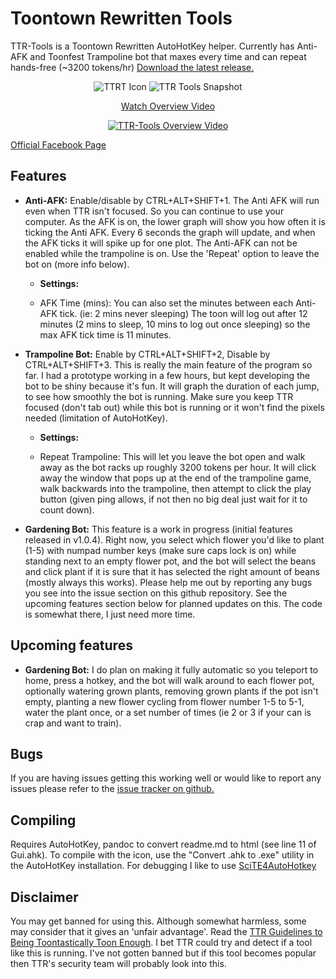 Toontown Rewritten Tools
=======
TTR-Tools is a Toontown Rewritten AutoHotKey helper. Currently has Anti-AFK and Toonfest Trampoline bot that maxes every time and can repeat hands-free (~3200 tokens/hr)
[Download the latest release.](https://github.com/thezoid/TTR-Tools/releases)
<p align="center"><img src="http://i.imgur.com/HpzGcPy.png" alt="TTRT Icon"/>  <img src="https://i.imgur.com/B0wyZoV.png" alt="TTR Tools Snapshot"/></p>
<p align="center">
<p align="center"><a href="https://www.youtube.com/watch?v=nyd5mGpnBXA">Watch Overview Video</a></p><p align="center"><a href="https://www.youtube.com/watch?v=nyd5mGpnBXA"><img src="https://img.youtube.com/vi/nyd5mGpnBXA/0.jpg" alt="TTR-Tools Overview Video"/></a></p>
</p>

[Official Facebook Page](https://www.facebook.com/ttrtools/)

Features
-------
 - **Anti-AFK:** Enable/disable by CTRL+ALT+SHIFT+1. The Anti AFK will run even when TTR isn't focused. So you can continue to use your computer. As the AFK is on, the lower graph will show you how often it is ticking the Anti AFK. Every 6 seconds the graph will update, and when the AFK ticks it will spike up for one plot. The Anti-AFK can not be enabled while the trampoline is on. Use the 'Repeat' option to leave the bot on (more info below).
	 - **Settings:**

	 - AFK Time (mins): You can also set the minutes between each Anti-AFK tick. (ie: 2 mins never sleeping) The toon will log out after 12 minutes (2 mins to sleep, 10 mins to log out once sleeping) so the max AFK tick time is 11 minutes. 

 - **Trampoline Bot:** Enable by CTRL+ALT+SHIFT+2, Disable by CTRL+ALT+SHIFT+3. This is really the main feature of the program so far. I had a prototype working in a few hours, but kept developing the bot to be shiny because it's fun. It will graph the duration of each jump, to see how smoothly the bot is running. Make sure you keep TTR focused (don't tab out) while this bot is running or it won't find the pixels needed (limitation of AutoHotKey).
	 - **Settings:**

	 - Repeat Trampoline: This will let you leave the bot open and walk away as the bot racks up roughly 3200 tokens per hour. It will click away the window that pops up at the end of the trampoline game, walk backwards into the trampoline, then attempt to click the play button (given ping allows, if not then no big deal just wait for it to count down).

 - **Gardening Bot:** This feature is a work in progress (initial features released in v1.0.4). Right now, you select which flower you'd like to plant (1-5) with numpad number keys (make sure caps lock is on) while standing next to an empty flower pot, and the bot will select the beans and click plant if it is sure that it has selected the right amount of beans (mostly always this works). Please help me out by reporting any bugs you see into the issue section on this github repository. See the upcoming features section below for planned updates on this. The code is somewhat there, I just need more time.

Upcoming features
-------
- **Gardening Bot:** I do plan on making it fully automatic so you teleport to home, press a hotkey, and the bot will walk around to each flower pot, optionally watering grown plants, removing grown plants if the pot isn't empty, planting a new flower cycling from flower number 1-5 to 5-1, water the plant once, or a set number of times (ie 2 or 3 if your can is crap and want to train).

	
Bugs
-------
If you are having issues getting this working well or would like to report any issues please refer to the [issue tracker on github.](https://github.com/thezoid/TTR-Tools/issues)

Compiling
-------
Requires AutoHotKey, pandoc to convert readme.md to html (see line 11 of Gui.ahk). To compile with the icon, use the "Convert .ahk to .exe" utility in the AutoHotKey installation. For debugging I like to use [SciTE4AutoHotkey](http://fincs.ahk4.net/scite4ahk/)

Disclaimer
-------
You may get banned for using this. Although somewhat harmless, some may consider that it gives an 'unfair advantage'. Read the [TTR Guidelines to Being Toontastically Toon Enough](https://www.toontownrewritten.com/terms). I bet TTR could try and detect if a tool like this is running. I've not gotten banned but if this tool becomes popular then TTR's security team will probably look into this.